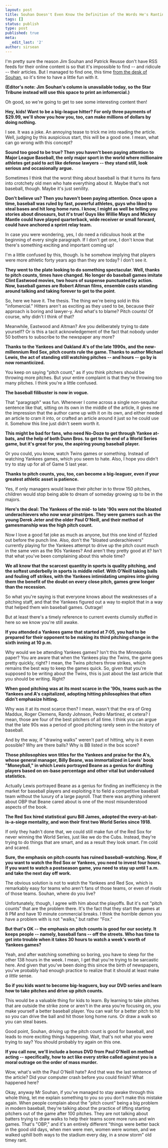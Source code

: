 ```yaml
---
layout: post
title: Souhan Doesn't Even Know the Definition of the Words He's Ranting About
tags: []
status: publish
type: post
published: true
meta:
  _edit_last: '2'
author: sirsean
---
```

I'm pretty sure the reason Jim Souhan and Patrick Reusse don't have RSS feeds for their online content is so that it's impossible to find -- and ridicule -- their articles. But I managed to find one, this time <a href="http://www.startribune.com/sports/twins/42434257.html">from the desk of Souhan</a>, so it's time to have a little fun with it.

<strong>(Editor's note: Jim Souhan's column is unavailable today, so the Star Tribune instead will use this space to print an infomercial.)</strong>

Oh good, so we're going to get to see some interesting content then!

<strong>Hey, kids! Want to be a big-league hitter? For only three payments of $29.99, we'll show you how you, too, can make millions of dollars by doing nothing.</strong>

I see. It was a joke. An annoying tease to trick me into reading the article. Well, judging by this auspicious start, this will be a good one. I mean, what can go wrong with this concept?

<strong>Sound too good to be true? Then you haven't been paying attention to Major League Baseball, the only major sport in the world where millionaire athletes get paid to act like defense lawyers -- they stand still, look serious and occasionally argue.</strong>

Sometimes I think that the worst thing about baseball is that it turns its fans into crotchety old men who hate everything about it. Maybe that's not baseball, though. Maybe it's just senility.

<strong>Don't believe us? Then you haven't been paying attention. Once upon a time, baseball was ruled by fast, powerful athletes, guys who liked to steal bases and hit long home runs. I know, I might as well be telling you stories about dinosaurs, but it's true! Guys like Willie Mays and Mickey Mantle could have played quarterback, wide receiver or small forward, could have anchored a sprint relay team.</strong>

In case you were wondering, yes, I do need a ridiculous hook at the beginning of every single paragraph. If I don't get one, I don't know that there's something exciting and important coming up!

I'm a little confused by this, though. Is he somehow implying that players were more athletic forty years ago than they are today? I don't see it.

<strong>They went to the plate looking to do something spectacular. Well, thanks to pitch counts, times have changed. No longer do baseball games imitate Clint Eastwood movies, two hours of suspense punctuated by action. Now, baseball games are Robert Altman films, ensemble casts standing around talking and taking forever to get to the point</strong>.

So, here we have it. The thesis. The thing we're being sold in this "infomercial." Hitters aren't as exciting as they used to be, because their approach is boring and lawyer-y. And what's to blame? Pitch counts! Of course, why didn't I think of that?

Meanwhile, Eastwood and Altman? Are you deliberately trying to date yourself? Or is this a tacit acknowledgement of the fact that nobody under 50 bothers to subscribe to the newspaper any more?

<strong>Thanks to the Yankees and Oakland A's of the late 1990s, and the new-millennium Red Sox, pitch counts rule the game. Thanks to author Michael Lewis, the act of standing still watching pitches -- and hours -- go by is now romanticized.</strong>

You keep on saying "pitch count," as if you think pitchers should be throwing more pitches. But your entire complaint is that they're throwing too many pitches. I think you're a little confused.

<strong>The baseball filibuster is now in vogue.</strong>

That "paragraph" was fun. Whenever I come across a single non-sequitur sentence like that, sitting on its own in the middle of the article, it gives me the impression that the author came up with it on its own, and either needed an article to cram it into, or crafted an article around it just so he could use it. Somehow this line just didn't seem worth it.

<strong>This might be bad for fans, who need No-Doze to get through Yankee at-bats, and the help of both Dunn Bros. to get to the end of a World Series game, but it's great for you, the aspiring young baseball player.</strong>

Or you could, you know, watch Twins games or something. Instead of watching Yankees games, which you seem to hate. Also, I hope you didn't try to stay up for all of Game 5 last year.

<strong>Thanks to pitch counts, you, too, can become a big-leaguer, even if your greatest athletic asset is patience.</strong>

Yes, if only managers would leave their pitcher in to throw 150 pitches, children would stop being able to dream of someday growing up to be in the majors.

<strong>Here's the deal: The Yankees of the mid- to late '90s were not the bloated underachievers who now wear pinstripes. They were gamers such as the young Derek Jeter and the older Paul O'Neill, and their method of gamesmanship was the high pitch count.</strong>

Now I love a good fat joke as much as anyone, but this one kind of fizzled out before the punch line. Also, don't the "bloated underachievers" currently playing for the Yankees attempt to drive up the pitch count much in the same vein as the 90s Yankees? And aren't they pretty good at it? Isn't that what you've been complaining about this whole time?

<strong>We all know that the scarcest quantity in sports is quality pitching, and the softest underbelly in sports is middle relief. With O'Neill taking balls and fouling off strikes, with the Yankees intimidating umpires into giving them the benefit of the doubt on every close pitch, games grew longer than the recession.</strong>

So what you're saying is that everyone knows about the weaknesses of a pitching staff, and that the Yankees figured out a way to exploit that in a way that helped them win baseball games. Outrage!

But at least there's a timely reference to current events clumsily stuffed in here so we know you're still awake.

<strong>If you attended a Yankees game that started at 7:05, you had to be prepared for their opponent to be making its third pitching change in the sixth inning at 10 p.m.</strong>

Why would we be attending Yankees games? Isn't this the Minneapolis paper? You are aware that when the Yankees play the Twins, the game goes pretty quickly, right? I mean, the Twins pitchers throw strikes, which remains the best way to keep the games quick. So, given that you're supposed to be writing about the Twins, this is just about the last article that you should be writing. Right?

<strong>When good pitching was at its most scarce in the '90s, teams such as the Yankees and A's capitalized, adopting hitting philosophies that often didn't emphasize hitting.</strong>

Why was it at its most scarce then? I mean, wasn't that the era of Greg Maddux, Roger Clemens, Randy Johnson, Pedro Martinez, et cetera? I mean, those are four of the best pitchers of all time. I think you can argue that the late 90s was a period of good pitching rarely seen in the history of baseball.

And by the way, if "drawing walks" weren't part of hitting, why is it even possible? Why are there balls? Why is BB listed in the box score?

<strong>Those philosophies won titles for the Yankees and praise for the A's, whose general manager, Billy Beane, was immortalized in Lewis' book "Moneyball," in which Lewis portrayed Beane as a genius for drafting players based on on-base percentage and other vital but undervalued statistics.</strong>

Actually Lewis portrayed Beane as a genius for finding an inefficiency in the market for baseball players and exploiting it to field a competitive baseball team without the luxury of a large payroll. That there was anything inherent about OBP that Beane cared about is one of the most misunderstood aspects of the book.

<strong>The Red Sox hired statistical guru Bill James, adopted the every-at-bat-is-a-siege mentality, and won their first two World Series since 1918.</strong>

If only they hadn't done that, we could still make fun of the Red Sox for never winning the World Series, just like we do the Cubs. Instead, they're trying to do things that are smart, and as a result they look smart. I'm cold and scared.

<strong>Sure, the emphasis on pitch counts has ruined baseball-watching. Now, if you want to watch the Red Sox or Yankees, you need to invest four hours. If you want to watch a postseason game, you need to stay up until 1 a.m. and take the next day off work.</strong>

The obvious solution is not to watch the Yankees and Red Sox, which is remarkably easy for teams who aren't fans of those teams, or even of <em>rivals</em> of those teams. Souhan, where do you live?

Unfortunately, though, I agree with him about the playoffs. But it's not "pitch counts" that are the problem there. It's the fact that they start the games at 8 PM and have 10 minute commercial breaks. I think the horrible demon you have a problem with is not "walks," but rather "Fox."

<strong>But that's OK -- the emphasis on pitch counts is good for our society. It keeps people -- namely, baseball fans -- off the streets. Who has time to get into trouble when it takes 30 hours to watch a week's worth of Yankees games?</strong>

Yeah, and after watching something so boring, you have to sleep for the other 138 hours in the week. I mean, I get that you're trying to be sarcastic here. And given that you've been doing this since the birth of newspapers, you've probably had enough practice to realize that it should at least make <em>a little</em> sense.

<strong>So if you kids want to become big-leaguers, buy our DVD series and learn how to take pitches and drive up pitch counts.</strong>

This would be a valuable thing for kids to learn. By learning to take pitches that are outside the strike zone or aren't in the area you're focusing on, you make yourself a better baseball player. You can wait for a better pitch to hit so you can drive the ball and hit those long home runs. Or draw a walk so you can steal bases.

Good point, Souhan, driving up the pitch count is good for baseball, and leads to more exciting things happening. Wait, that's not what you were trying to say? You should probably try again on this one.

<strong>If you call now, we'll include a bonus DVD from Paul O'Neill on method acting -- specifically, how to act like every strike called against you is a moral outrage on the order of mass murder.</strong>

Wow, what's with the Paul O'Neill hate? And that was the last sentence of the article? Did your computer crash before you could finish? What happened here?

Okay, anyway Mr Souhan, if you've managed to stay awake through this whole thing, let me explain something to you so you don't make this mistake again. When people complain about the "pitch count" being a big problem in modern baseball, they're talking about the practice of lifting starting pitchers out of the game after 100 pitches. They are not talking about batters trying to draw walks to help their teams score more runs and win games. That's "OBP," and it's an entirely different "things were better back in the good old days, when men were men, women were women, and we walked uphill both ways to the stadium every day, in a snow storm" old timey rant.
